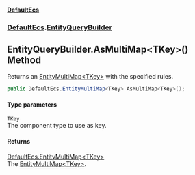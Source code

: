 #### [DefaultEcs](./index.md 'index')
### [DefaultEcs](./DefaultEcs.md 'DefaultEcs').[EntityQueryBuilder](./DefaultEcs-EntityQueryBuilder.md 'DefaultEcs.EntityQueryBuilder')
## EntityQueryBuilder.AsMultiMap&lt;TKey&gt;() Method
Returns an [EntityMultiMap&lt;TKey&gt;](./DefaultEcs-EntityMultiMap-TKey-.md 'DefaultEcs.EntityMultiMap&lt;TKey&gt;') with the specified rules.  
```csharp
public DefaultEcs.EntityMultiMap<TKey> AsMultiMap<TKey>();
```
#### Type parameters
<a name='DefaultEcs-EntityQueryBuilder-AsMultiMap-TKey-()-TKey'></a>
`TKey`  
The component type to use as key.  
  
#### Returns
[DefaultEcs.EntityMultiMap&lt;](./DefaultEcs-EntityMultiMap-TKey-.md 'DefaultEcs.EntityMultiMap&lt;TKey&gt;')[TKey](#DefaultEcs-EntityQueryBuilder-AsMultiMap-TKey-()-TKey 'DefaultEcs.EntityQueryBuilder.AsMultiMap&lt;TKey&gt;().TKey')[&gt;](./DefaultEcs-EntityMultiMap-TKey-.md 'DefaultEcs.EntityMultiMap&lt;TKey&gt;')  
The [EntityMultiMap&lt;TKey&gt;](./DefaultEcs-EntityMultiMap-TKey-.md 'DefaultEcs.EntityMultiMap&lt;TKey&gt;').  
